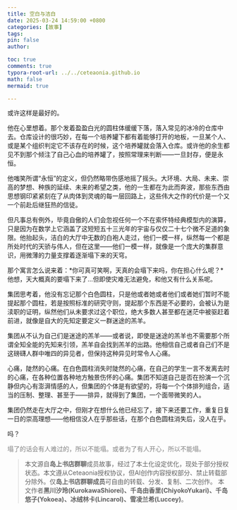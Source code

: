 ```yaml
---
title: 空白与洁白
date: 2025-03-24 14:59:00 +0800
categories: [故事]
tags: 
pin: false
author: 

toc: true
comments: true
typora-root-url: ../../ceteaonia.github.io
math: false
mermaid: true

---
```


或许这样是最好的。

他在心里想着。那个发着盈盈白光的圆柱体缓缓下落，落入常见的冰冷的仓库中去。仓库设计的很巧妙，在每一个培养罐下都有着能够打开的地板，一旦某个人、或是某个组织判定它不该存在的时候，这个培养罐就会落入仓库。或许他的余生都见不到那个倾注了自己心血的培养罐了，按照常理来判断——一旦封存，便是永恒。

他嗤笑所谓“永恒”的定义，但仍然略带伤感地摇了摇头。大环境、大局、未来、崇高的梦想、种族的延续、未来的希望之类，他的一生都在为此而奔波，那些东西由思想钢印紧紧刻在了从肉体到灵魂的每一层回路上，这些伟大之作的代价是一个又一个前赴后继狂热的信徒。

但凡事总有例外，毕竟自傲的人们会忽视任何一个不在索怀特经典模型内的演算，只是因为在数学上它涵盖了这短短五十三光年的宇宙与仅仅二十七个微不足道的象限。他抬起头，洁白的大厅中无数的白袍人走过，他们一模一样，纵然每一个都是所处时代的天骄与伟人，但在这里——他们一模一样，就像是一个庞大的集群意识，用微薄的力量支撑着逐渐塌下来的天穹。

那个寓言怎么说来着：*你可真可笑啊，天真的会塌下来吗，你在担心什么呢？*他想，天大概真的要塌下来了...但即使灾难无法避免，和他又有什么关系呢。

集团思考着，他没有忘记那个白色圆柱，只是他或者她或者他们或者她们暂时不能提起那个圆柱，若是按照标准的研究守则，提起那个东西是不必要的，会被认为是渎职的证明，纵然他们从未要求过这个职位，绝大多数人甚至都在迷茫中被驱赶着前进，就像是自大的先知定要定义一群迷途的羔羊。

集团从不认为自己们是迷途的羔羊——或者说，即使是迷途的羔羊也不需要那个所谓全知全能的先知来引领，羔羊自会找到羔羊的出路。他相信自己或者自己们不是这磅礴人群中唯四的异见者，但保持这种异见时常令人心痛。

心痛，陡然的心痛。在白色圆柱消失时陡然的心痛，在自己的学生一言不发离去时的心痛，在各种位置各种地方触景伤怀的心痛。集团不知道自己是否在扮演一个沉静但内心有澎湃情感的人，但集团的个体是有欲望的，将每一个个体排列组合，适当的压制、整理、甚至于——排异，就得到了集团，一个面带微笑的人。

集团仍然走在大厅之中，但刚才在想什么他已经忘了，接下来还要工作，重复日复一日的崇高理想——他相信没人在乎那些话，在那个白色圆柱消失后，没人在乎。

吗？

<p style="color: grey;">塌了的话会有人难过的，所以不能塌。或者为了有人开心，所以不能塌。</p>

> 本文源自**岛上书店群聊**成员故事，经过了本土化设定优化，现处于部分授权状态。本文遵从Ceteaonia授权协议，但AI创作内容授权部分、禁止转载部分除外。仅**岛上书店群聊成员**可自由的转载、分发、复制、二次创作。
> 本文作者**黑川汐玲(KurokawaShiorei)、千岛由香里(ChiyokoYukari)、千岛悠子(Yokoea)、冰绒林卡(Lincarol)、雪凌兰希(Luccey)**。